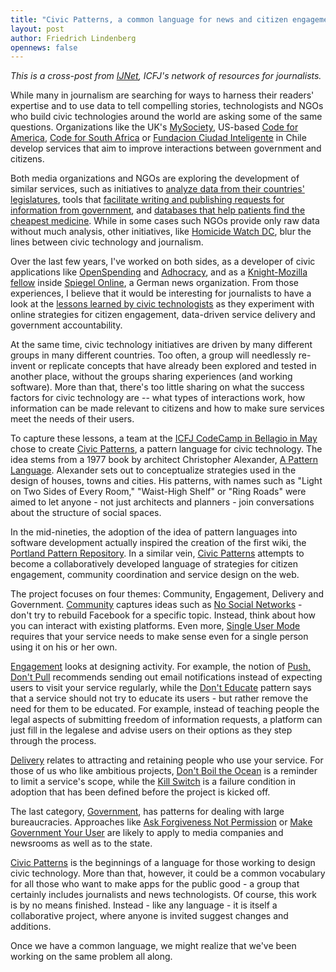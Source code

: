 ```yaml
---
title: "Civic Patterns, a common language for news and citizen engagement app design"
layout: post
author: Friedrich Lindenberg
opennews: false
---
```


*This is a cross-post from [IJNet](http://ijnet.org/blog/civic-patterns-building-common-language-creating-news-and-citizen-engagement-apps), ICFJ's network of resources for journalists.*

While many in journalism are searching for ways to harness their readers' expertise and to use data to tell compelling stories, technologists and NGOs who build civic technologies around the world are asking some of the same questions. Organizations like the UK's [MySociety](http://mysociety.org), US-based [Code for America](http://codeforamerica.org), [Code for South Africa](http://code4sa.org) or [Fundacion Ciudad Inteligente](http://www.ciudadanointeligente.org/) in Chile develop services that aim to improve interactions between government and citizens.

Both media organizations and NGOs are exploring the development of similar services, such as initiatives to [analyze data from their countries' legislatures](http://poplus.org/components/), tools that [facilitate writing and publishing requests for information from government](http://alaveteli.org/), and [databases that help patients find the cheapest medicine](http://www.code4sa.org/prj_medicines.html). While in some cases such NGOs provide only raw data without much analysis, other initiatives, like [Homicide Watch DC](http://homicidewatch.org/), blur the lines between civic technology and journalism.

Over the last few years, I've worked on both sides, as a developer of civic applications like [OpenSpending](http://openspending.org/) and [Adhocracy](http://adhocracy.de), and as a [Knight-Mozilla fellow](http://opennews.org/) inside [Spiegel Online](http://spiegel.de), a German news organization. From those experiences, I believe that it would be interesting for journalists to have a look at the [lessons learned by civic technologists](https://www.mysociety.org/2013/04/09/what-should-we-do-about-the-naming-deficitsurplus/) as they experiment with online strategies for citizen engagement, data-driven service delivery and government accountability. 
 
At the same time, civic technology initiatives are driven by many different groups in many different countries. Too often, a group will needlessly re-invent or replicate concepts that have already been explored and tested in another place,  without the groups sharing experiences (and working software). More than that, there's too little sharing on what the success factors for civic technology are -- what types of interactions work, how information can be made relevant to citizens and how to make sure services meet the needs of their users. 

To capture these lessons, a team at the [ICFJ CodeCamp in Bellagio in May](http://www.icfj.org/blogs/icfj-organizes-%E2%80%9Ccodecamp-globe%E2%80%9D-strengthen-citizen-voices-through-data) chose to create [Civic Patterns](http://civicpatterns.org), a pattern language for civic technology. The idea stems from a 1977 book by architect Christopher Alexander, [A Pattern Language](http://www.patternlanguage.com/). Alexander sets out to conceptualize strategies used in the design of houses, towns and cities. His patterns, with names such as "Light on Two Sides of Every Room," "Waist-High Shelf" or "Ring Roads" were aimed to let anyone - not just architects and planners - join conversations about the structure of social spaces.

In the mid-nineties, the adoption of the idea of pattern languages into software development actually inspired the creation of the first wiki, the [Portland Pattern Repository](http://c2.com/ppr/titles.html). In a similar vein, [Civic Patterns](http://civicpatterns.org) attempts to become a collaboratively developed language of strategies for citizen engagement, community coordination and service design on the web.

The project focuses on four themes: Community, Engagement, Delivery and Government. [Community](http://civicpatterns.org/categories/community/) captures ideas such as [No Social Networks](http://civicpatterns.org/patterns/no-social-networks/) - don't try to rebuild Facebook for a specific topic. Instead, think about how you can interact with existing platforms. Even more, [Single User Mode](http://civicpatterns.org/patterns/single-user-mode/) requires that your service needs to make sense even for a single person using it on his or her own.

[Engagement](http://civicpatterns.org/categories/engagement/) looks at designing activity. For example, the notion of [Push, Don't Pull](http://civicpatterns.org/patterns/push-dont-pull/) recommends sending out email notifications instead of expecting users to visit your service regularly, while the [Don't Educate](http://civicpatterns.org/patterns/dont-educate/) pattern says that a service should not try to educate its users - but rather remove the need for them to be educated. For example, instead of teaching people the legal aspects of submitting freedom of information requests, a platform can just fill in the legalese and advise users on their options as they step through the process.

[Delivery](http://civicpatterns.org/categories/delivery/) relates to attracting and retaining people who use your service. For those of us who like ambitious projects, [Don't Boil the Ocean](http://civicpatterns.org/patterns/dont-boil-the-ocean/) is a reminder to limit a service's scope, while the [Kill Switch](http://civicpatterns.org/patterns/kill-switch/) is a failure condition in adoption that has been defined before the project is kicked off.

The last category, [Government](http://civicpatterns.org/categories/government/), has patterns for dealing with large bureaucracies. Approaches like [Ask Forgiveness Not Permission](http://civicpatterns.org/patterns/ask-forgiveness-not-permission/) or [Make Government Your User](http://civicpatterns.org/patterns/make-government-your-user/) are likely to apply to media companies and newsrooms as well as to the state.

[Civic Patterns](http://civicpatterns.org) is the beginnings of a language for those working to design civic technology. More than that, however, it could be a common vocabulary for all those who want to make apps for the public good - a group that certainly includes journalists and news technologists. Of course, this work is by no means finished. Instead - like any language - it is itself a collaborative project, where anyone is invited suggest changes and additions.

Once we have a common language, we might realize that we've been working on the same problem all along. 


